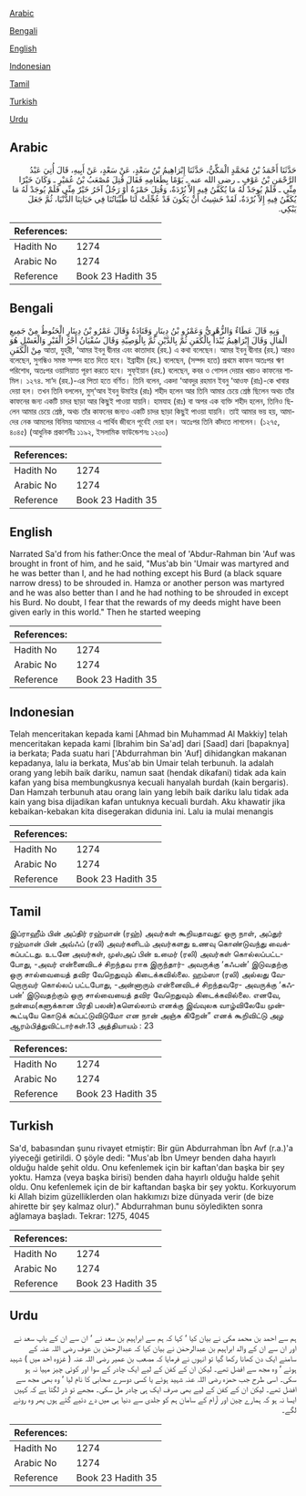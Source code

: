 [Arabic](#arabic)

[Bengali](#bengali)

[English](#english)

[Indonesian](#indonesian)

[Tamil](#tamil)

[Turkish](#turkish)

[Urdu](#urdu)

## Arabic


<div dir="rtl" lang="ar" style={{fontSize:'larger',backgroundColor:'#f8f9fa',padding:20}}>
حَدَّثَنَا أَحْمَدُ بْنُ مُحَمَّدٍ الْمَكِّيُّ، حَدَّثَنَا إِبْرَاهِيمُ بْنُ سَعْدٍ، عَنْ سَعْدٍ، عَنْ أَبِيهِ، قَالَ أُتِيَ عَبْدُ الرَّحْمَنِ بْنُ عَوْفٍ ـ رضى الله عنه ـ يَوْمًا بِطَعَامِهِ فَقَالَ قُتِلَ مُصْعَبُ بْنُ عُمَيْرٍ ـ وَكَانَ خَيْرًا مِنِّي ـ فَلَمْ يُوجَدْ لَهُ مَا يُكَفَّنُ فِيهِ إِلاَّ بُرْدَةٌ، وَقُتِلَ حَمْزَةُ أَوْ رَجُلٌ آخَرُ خَيْرٌ مِنِّي فَلَمْ يُوجَدْ لَهُ مَا يُكَفَّنُ فِيهِ إِلاَّ بُرْدَةٌ، لَقَدْ خَشِيتُ أَنْ يَكُونَ قَدْ عُجِّلَتْ لَنَا طَيِّبَاتُنَا فِي حَيَاتِنَا الدُّنْيَا، ثُمَّ جَعَلَ يَبْكِي‏.‏
</div>
<div style={{backgroundColor:'#f8f9fa',padding:20, marginBottom: 10}}><table> <thead> <tr> <th>References:</th> <th></th> </tr> </thead> <tbody><tr><td>Hadith No</td><td>1274</td></tr><tr><td>Arabic No</td><td>1274</td></tr><tr><td>Reference</td><td>Book 23 Hadith 35</td></tr></tbody></table></div>

## Bengali


<div dir="ltr" lang="bn" style={{fontSize:'larger',backgroundColor:'#f8f9fa',padding:20}}>
وَبِهِ قَالَ عَطَاءٌ وَالزُّهْرِيُّ وَعَمْرُو بْنُ دِينَارٍ وَقَتَادَةُ وَقَالَ عَمْرُو بْنُ دِينَارٍ الْحَنُوطُ مِنْ جَمِيعِ الْمَالِ وَقَالَ إِبْرَاهِيمُ يُبْدَأُ بِالْكَفَنِ ثُمَّ بِالدَّيْنِ ثُمَّ بِالْوَصِيَّةِ وَقَالَ سُفْيَانُ أَجْرُ الْقَبْرِ وَالْغَسْلِ هُوَ مِنْ الْكَفَنِ আতা, যুহরী, ‘আমর ইবনু দ্বীনার এবং কাতাদাহ (রহ.) এ কথা বলেছেন। আমর ইবনু দ্বীনার (রহ.) আরও বলেছেন, সুগন্ধিও সমস্ত সম্পদ হতে দিতে হবে। ইব্রাহীম (রহ.) বলেছেন, (সম্পদ হতে) প্রথমে কাফন অতঃপর ঋণ পরিশোধ, অতঃপর ওয়াসিয়াত পূরণ করতে হবে। সুফ্ইয়ান (রহ.) বলেছেন, কবর ও গোসল দেয়ার খরচও কাফনের শামিল। ১২৭৪. সা‘দ (রহ.)-এর পিতা হতে বর্ণিত। তিনি বলেন, একদা ‘আবদুর রহমান ইবনু ‘আওফ (রাঃ)-কে খাবার দেয়া হল। তখন তিনি বললেন, মুস্‘আব ইবনু উমাইর (রাঃ) শহীদ হলেন আর তিনি আমার চেয়ে শ্রেষ্ঠ ছিলেন অথচ তাঁর কাফনের জন্য একটি চাদর ছাড়া আর কিছুই পাওয়া যায়নি। হামযাহ (রাঃ) বা অপর এক ব্যক্তি শহীদ হলেন, তিনিও ছিলেন আমার চেয়ে শ্রেষ্ঠ, অথচ তাঁর কাফনের জন্যও একটি চাদর ছাড়া কিছুই পাওয়া যায়নি। তাই আমার ভয় হয়, আমাদের নেক আমলের বিনিময় আমাদের এ পার্থিব জীবনে পূর্বেই দেয়া হল। অতঃপর তিনি কাঁদতে লাগলেন। (১২৭৫, ৪০৪৫) (আধুনিক প্রকাশনীঃ ১১৯২, ইসলামিক ফাউন্ডেশনঃ ১২০০)
</div>
<div style={{backgroundColor:'#f8f9fa',padding:20, marginBottom: 10}}><table> <thead> <tr> <th>References:</th> <th></th> </tr> </thead> <tbody><tr><td>Hadith No</td><td>1274</td></tr><tr><td>Arabic No</td><td>1274</td></tr><tr><td>Reference</td><td>Book 23 Hadith 35</td></tr></tbody></table></div>

## English


<div dir="ltr" lang="en" style={{fontSize:'larger',backgroundColor:'#f8f9fa',padding:20}}>
Narrated Sa'd from his father:Once the meal of 'Abdur-Rahman bin 'Auf was brought in front of him, and he said, "Mus'ab bin 'Umair was martyred and he was better than I, and he had nothing except his Burd (a black square narrow dress) to be shrouded in. Hamza or another person was martyred and he was also better than I and he had nothing to be shrouded in except his Burd. No doubt, I fear that the rewards of my deeds might have been given early in this world." Then he started weeping
</div>
<div style={{backgroundColor:'#f8f9fa',padding:20, marginBottom: 10}}><table> <thead> <tr> <th>References:</th> <th></th> </tr> </thead> <tbody><tr><td>Hadith No</td><td>1274</td></tr><tr><td>Arabic No</td><td>1274</td></tr><tr><td>Reference</td><td>Book 23 Hadith 35</td></tr></tbody></table></div>

## Indonesian


<div dir="ltr" lang="id" style={{fontSize:'larger',backgroundColor:'#f8f9fa',padding:20}}>
Telah menceritakan kepada kami [Ahmad bin Muhammad Al Makkiy] telah menceritakan kepada kami [Ibrahim bin Sa'ad] dari [Saad] dari [bapaknya] ia berkata; Pada suatu hari ['Abdurrahman bin 'Auf] dihidangkan makanan kepadanya, lalu ia berkata, Mus'ab bin Umair telah terbunuh. Ia adalah orang yang lebih baik dariku, namun saat (hendak dikafani) tidak ada kain kafan yang bisa membungkusnya kecuali hanyalah burdah (kain bergaris). Dan Hamzah terbunuh atau orang lain yang lebih baik dariku lalu tidak ada kain yang bisa dijadikan kafan untuknya kecuali burdah. Aku khawatir jika kebaikan-kebakan kita disegerakan didunia ini. Lalu ia mulai menangis
</div>
<div style={{backgroundColor:'#f8f9fa',padding:20, marginBottom: 10}}><table> <thead> <tr> <th>References:</th> <th></th> </tr> </thead> <tbody><tr><td>Hadith No</td><td>1274</td></tr><tr><td>Arabic No</td><td>1274</td></tr><tr><td>Reference</td><td>Book 23 Hadith 35</td></tr></tbody></table></div>

## Tamil


<div dir="ltr" lang="ta" style={{fontSize:'larger',backgroundColor:'#f8f9fa',padding:20}}>
இப்ராஹீம் பின் அப்திர் ரஹ்மான் (ரஹ்) அவர்கள் கூறியதாவது: ஒரு நாள், அப்துர் ரஹ்மான் பின் அவ்ஃப் (ரலி) அவர்களிடம் அவர்களது உணவு கொண்டுவந்து வைக்கப்பட்டது. உடனே அவர்கள், முஸ்அப் பின் உமைர் (ரலி) அவர்கள் கொல்லப்பட்டபோது, -அவர் என்னைவிடச் சிறந்தவ ராக இருந்தார்- அவருக்கு ‘கஃபன்’ இடுவதற்கு ஒரு சால்வையைத் தவிர வேறெதுவும் கிடைக்கவில்லை. ஹம்ஸா (ரலி) அல்லது வேறொருவர் கொல்லப் பட்டபோது, -அன்னாரும் என்னைவிடச் சிறந்தவரே- அவருக்கு ‘கஃபன்’ இடுவதற்கும் ஒரு சால்வையைத் தவிர வேறெதுவும் கிடைக்கவில்லை. எனவே, நன்மை(களுக்கான பிரதி பலன்)களெல்லாம் எனக்கு இவ்வுலக வாழ்விலேயே முன்கூட்டியே கொடுக் கப்பட்டுவிடுமோ என நான் அஞ்சு கிறேன்” எனக் கூறிவிட்டு அழ ஆரம்பித்துவிட்டார்கள்.13 அத்தியாயம் : 23
</div>
<div style={{backgroundColor:'#f8f9fa',padding:20, marginBottom: 10}}><table> <thead> <tr> <th>References:</th> <th></th> </tr> </thead> <tbody><tr><td>Hadith No</td><td>1274</td></tr><tr><td>Arabic No</td><td>1274</td></tr><tr><td>Reference</td><td>Book 23 Hadith 35</td></tr></tbody></table></div>

## Turkish


<div dir="ltr" lang="tr" style={{fontSize:'larger',backgroundColor:'#f8f9fa',padding:20}}>
Sa'd, babasından şunu rivayet etmiştir: Bir gün Abdurrahman İbn Avf (r.a.)'a yiyeceği getirildi. O şöyle dedi: "Mus'ab İbn Umeyr benden daha hayırlı olduğu halde şehit oldu. Onu kefenlemek için bir kaftan'dan başka bir şey yoktu. Hamza (veya başka birisi) benden daha hayırlı olduğu halde şehit oldu. Onu kefenlemek için de bir kaftandan başka bir şey yoktu. Korkuyorum ki Allah bizim güzelliklerden olan hakkımızı bize dünyada verir (de bize ahirette bir şey kalmaz olur)." Abdurrahman bunu söyledikten sonra ağlamaya başladı. Tekrar: 1275, 4045
</div>
<div style={{backgroundColor:'#f8f9fa',padding:20, marginBottom: 10}}><table> <thead> <tr> <th>References:</th> <th></th> </tr> </thead> <tbody><tr><td>Hadith No</td><td>1274</td></tr><tr><td>Arabic No</td><td>1274</td></tr><tr><td>Reference</td><td>Book 23 Hadith 35</td></tr></tbody></table></div>

## Urdu


<div dir="rtl" lang="ur" style={{fontSize:'larger',backgroundColor:'#f8f9fa',padding:20}}>
ہم سے احمد بن محمد مکی نے بیان کیا ‘ کہا کہ ہم سے ابراہیم بن سعد نے ‘ ان سے ان کے باپ سعد نے اور ان سے ان کے والد ابراہیم بن عبدالرحمٰن نے بیان کیا کہ عبدالرحمٰن بن عوف رضی اللہ عنہ کے سامنے ایک دن کھانا رکھا گیا تو انہوں نے فرمایا کہ مصعب بن عمیر رضی اللہ عنہ ( غزوہ احد میں ) شہید ہوئے ‘ وہ مجھ سے افضل تھے۔ لیکن ان کے کفن کے لیے ایک چادر کے سوا اور کوئی چیز مہیا نہ ہو سکی۔ اسی طرح جب حمزہ رضی اللہ عنہ شہید ہوئے یا کسی دوسرے صحابی کا نام لیا ‘ وہ بھی مجھ سے افضل تھے۔ لیکن ان کے کفن کے لیے بھی صرف ایک ہی چادر مل سکی۔ مجھے تو ڈر لگتا ہے کہ کہیں ایسا نہ ہو کہ ہمارے چین اور آرام کے سامان ہم کو جلدی سے دنیا ہی میں دے دئیے گئے ہوں پھر وہ رونے لگے۔
</div>
<div style={{backgroundColor:'#f8f9fa',padding:20, marginBottom: 10}}><table> <thead> <tr> <th>References:</th> <th></th> </tr> </thead> <tbody><tr><td>Hadith No</td><td>1274</td></tr><tr><td>Arabic No</td><td>1274</td></tr><tr><td>Reference</td><td>Book 23 Hadith 35</td></tr></tbody></table></div>